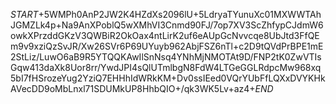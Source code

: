 $START$+5WMPh0AnP2JW2K4HZdXs2096lU+5LdryaTYunuXc01MXWWTAhJGMZLk4p+Na9AnXPoblQ5wXMhVI3Cnmd90FJ/7op7XV3ScZhfypCJdmW6owkXPrzddGKzV3QWBiR2OkOax4ntLirK2uf6eAUpGcNvvcqe8UbJtd3FfQEm9v9xziQzSvJR/Xw26SVr6P69UYuyb962AbjFSZ6nTl+c2D9tQVdPrBPE1mE2StLiz/LuwO6aB9R5YTQQKAwIlSnNsq4YNhMjNMOTAt9D/FNP2tK0ZwVTIsGqw413daXk8Uor8rr/YwdJPI4sQlUTmlbgN8FdW4LTGeGGLRdpcMw968xq5bI7fHSrozeYug2YziQ7EHHhIdWRkKM+Dv0ssIEed0VQrYUbFfLQXxDVYKHkAVecDD9oMbLnxl71SDUMkUP8HhbQIO+/qk3WK5Lv+az4+$END$